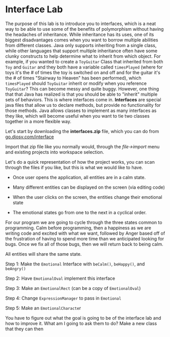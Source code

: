 # Interface Lab

The purpose of this lab is to introduce you to interfaces, which is a
neat way to be able to use some of the benefits of polymorphism without
having the headaches of inheritance. While inheritance has its uses, one
of its biggest disadvantages comes when you want to borrow multiple
abilities from different classes. Java only supports inheriting from a
single class, while other languages that support multiple inheritance
often have some clunky constructs to help determine what to inherit from
which object. For example, if you wanted to create a ```ToyGuitar``` Class
that inherited from both ```Toy``` and ```Guitar``` and they both have a
variable called ```timesPlayed``` (where for toys it's the \# of times the
toy is switched on and off and for the guitar it's the \# of times
"Stairway to Heaven" has been performed), which ```timesPlayed``` should
```ToyGuitar``` inherit or modify when you reference ```ToyGuitar```? This can
become messy and quite buggy. However, one thing that that Java has
realized is that you should be able to "inherit" multiple sets of
behaviors. This is where interfaces come in. **Interfaces** are special
java files that allow us to declare methods, but provide no
functionality for those methods. Java allows classes to implement as
many interfaces as they like, which will become useful when you want to
tie two classes together in a more flexible way.

Let's start by downloading the **interfaces.zip** file, which you can do
from [go.djosv.com/interface](http://www.djosv.com/interface)

Import that zip file like you normally would, through the _file-\>import_
menu and existing projects into workspace selection.

Let's do a quick representation of how the project works, you can scan
through the files if you like, but this is what we would like to have.

  - Once user opens the application, all entities are in a calm state.

  - Many different entities can be displayed on the screen (via editing
    code)

  - When the user clicks on the screen, the entities change their
    emotional state

  - The emotional states go from one to the next in a cyclical order.

For our program we are going to cycle through the three states common to
programming. Calm before programming, then a happiness as we are writing
code and excited with what we want, followed by Anger based off of the
frustration of having to spend more time than we anticipated looking for
bugs. Once we fix all of those bugs, then we will return back to being
calm.

All entities will share the same state.

Step 1: Make the ```Emotional``` Interface with ```beCalm()```, ```beHappy()```, and
```beAngry()```

Step 2: Have ```EmotionalOval``` implement this interface

Step 3: Make an ```EmotionalRect``` (can be a copy of ```EmotionalOval```)

Step 4: Change ```ExpressionManager``` to pass in ```Emotional```

Step 5: Make an ```EmotionalCharacte```r

You have to figure out what the goal is going to be of the interface lab
and how to improve it. What am I going to ask them to do? Make a new
class that they can then
